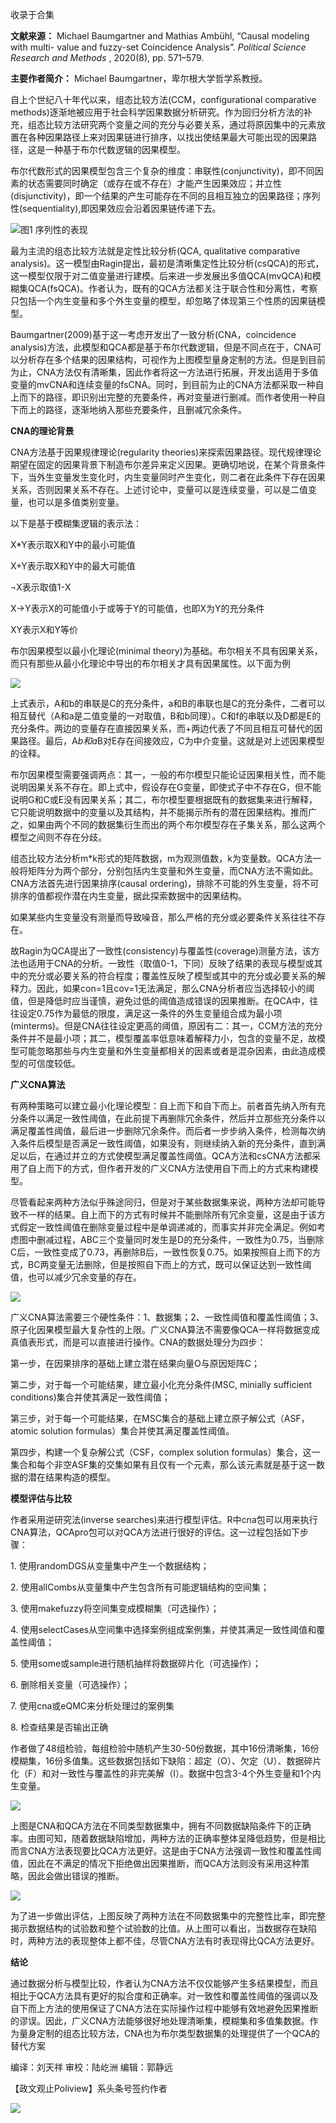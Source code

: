 

收录于合集

**文献来源：** Michael Baumgartner and Mathias Ambühl, “Causal modeling with multi-
value and fuzzy-set Coincidence Analysis”. _Political Science Research and
Methods_ , 2020(8), pp. 571–579.

  

 **主要作者简介：** Michael Baumgartner，卑尔根大学哲学系教授。

  

  
  

  

  

自上个世纪八十年代以来，组态比较方法(CCM，configurational comparative
methods)逐渐地被应用于社会科学因果数据分析研究。作为回归分析方法的补充，组态比较方法研究两个变量之间的充分与必要关系，通过将原因集中的元素放置在各种因果路径上来对因果链进行排序，以找出使结果最大可能出现的因果路径，这是一种基于布尔代数逻辑的因果模型。

  

布尔代数形式的因果模型包含三个复杂的维度：串联性(conjunctivity)，即不同因素的状态需要同时确定（或存在或不存在）才能产生因果效应；并立性(disjunctivity)，即一个结果的产生可能存在不同的且相互独立的因果路径；序列性(sequentiality),即因果效应会沿着因果链传递下去。

![](/images/252/2.png)图1 序列性的表现

  

最为主流的组态比较方法就是定性比较分析(QCA, qualitative comparative
analysis)。这一模型由Ragin提出，最初是清晰集定性比较分析(csQCA)的形式，这一模型仅限于对二值变量进行建模。后来进一步发展出多值QCA(mvQCA)和模糊集QCA(fsQCA)。作者认为，既有的QCA方法都关注于联合性和分离性，考察只包括一个内生变量和多个外生变量的模型，却忽略了体现第三个性质的因果链模型。

  

Baumgartner(2009)基于这一考虑开发出了一致分析(CNA，coincidence
analysis)方法，此模型和QCA都是基于布尔代数逻辑，但是不同点在于，CNA可以分析存在多个结果的因果结构，可视作为上图模型量身定制的方法。但是到目前为止，CNA方法仅有清晰集，因此作者将这一方法进行拓展，开发出适用于多值变量的mvCNA和连续变量的fsCNA。同时，到目前为止的CNA方法都采取一种自上而下的路径，即识别出完整的充要条件，再对变量进行删减。而作者使用一种自下而上的路径，逐渐地纳入那些充要条件，且删减冗余条件。

  

  

 **CNA的理论背景**

  

CNA方法基于因果规律理论(regularity
theories)来探索因果路径。现代规律理论期望在固定的因果背景下制造布尔差异来定义因果。更确切地说，在某个背景条件下，当外生变量发生变化时，内生变量同时产生变化，则二者在此条件下存在因果关系，否则因果关系不存在。上述讨论中，变量可以是连续变量，可以是二值变量，也可以是多值类别变量。

  

以下是基于模糊集逻辑的表示法：

X*Y表示取X和Y中的最小可能值

X+Y表示取X和Y中的最大可能值

¬X表示取值1-X

X→Y表示X的可能值小于或等于Y的可能值，也即X为Y的充分条件

XY表示X和Y等价

  

布尔因果模型以最小化理论(minimal theory)为基础。布尔相关不具有因果关系，而只有那些从最小化理论中导出的布尔相关才具有因果属性。以下面为例

![](/images/252/3.png)

上式表示，A和b的串联是C的充分条件，a和B的串联也是C的充分条件，二者可以相互替代（A和a是二值变量的一对取值，B和b同理）。C和f的串联以及D都是E的充分条件。两边的变量存在直接因果关系，而+两边代表了不同且相互可替代的因果路径。最后，A*b和a*B对E存在间接效应，C为中介变量。这就是对上述因果模型的诠释。

  

布尔因果模型需要强调两点：其一，一般的布尔模型只能论证因果相关性，而不能说明因果关系不存在。即上式中，假设存在G变量，即使式子中不存在G，但不能说明G和C或E没有因果关系；其二，布尔模型要根据既有的数据集来进行解释，它只能说明数据中的变量以及其结构，并不能揭示所有的潜在因果结构。推而广之，如果由两个不同的数据集衍生而出的两个布尔模型存在子集关系，那么这两个模型之间则不存在分歧。

  

组态比较方法分析m*k形式的矩阵数据，m为观测值数，k为变量数。QCA方法一般将矩阵分为两个部分，分别包括内生变量和外生变量，而CNA方法不需如此。CNA方法首先进行因果排序(causal
ordering)，排除不可能的外生变量，将不可排序的值都视作潜在内生变量，据此探索数据中的因果结构。

  

如果某些内生变量没有测量而导致噪音，那么严格的充分或必要条件关系往往不存在。

  

故Ragin为QCA提出了一致性(consistency)与覆盖性(coverage)测量方法，该方法也适用于CNA的分析。一致性（取值0-1，下同）反映了结果的表现与模型或其中的充分或必要关系的符合程度；覆盖性反映了模型或其中的充分或必要关系的解释力。因此，如果con=1且cov=1无法满足，那么CNA分析者应当选择较小的阈值，但是降低时应当谨慎，避免过低的阈值造成错误的因果推断。在QCA中，往往设定0.75作为最低的限度，满足这一条件的外生变量组合成为最小项(minterms)。但是CNA往往设定更高的阈值，原因有二：其一，CCM方法的充分条件并不是最小项；其二，模型覆盖率低意味着解释力小，包含的变量不足，故模型可能忽略那些与内生变量和外生变量都相关的因素或者是混杂因素，由此造成模型的可信度较低。

  

  

 **广义CNA算法**  

  

有两种策略可以建立最小化理论模型：自上而下和自下而上。前者首先纳入所有充分条件以满足一致性阈值，在此前提下再删除冗余条件，然后并立那些充分条件以满足覆盖性阈值，最后进一步删除冗余条件。而后者一步步纳入条件，检测每次纳入条件后模型是否满足一致性阈值，如果没有，则继续纳入新的充分条件，直到满足以后，在通过并立的方式使模型满足覆盖性阈值。QCA方法和csCNA方法都采用了自上而下的方式，但作者开发的广义CNA方法使用自下而上的方式来构建模型。

  

尽管看起来两种方法似乎殊途同归，但是对于某些数据集来说，两种方法却可能导致不一样的结果。自上而下的方式有时候并不能删除所有冗余变量，这是由于该方式假定一致性阈值在删除变量过程中是单调递减的，而事实并非完全满足。例如考虑图中删减过程，ABC三个变量同时发生是D的充分条件，一致性为0.75，当删除C后，一致性变成了0.73，再删除B后，一致性恢复0.75。如果按照自上而下的方式，BC两变量无法删除，但是按照自下而上的方式，既可以保证达到一致性阈值，也可以减少冗余变量的存在。

![](/images/252/4.png)

广义CNA算法需要三个硬性条件：1、数据集；2、一致性阈值和覆盖性阈值；3、原子化因果模型最大复杂性的上限。广义CNA算法不需要像QCA一样将数据变成真值表形式，而是可以直接进行操作。CNA的数据处理分为四步：

  

第一步，在因果排序的基础上建立潜在结果向量O与原因矩阵C；

第二步，对于每一个可能结果，建立最小化充分条件(MSC, minially sufficient conditions)集合并使其满足一致性阈值；  

第三步，对于每一个可能结果，在MSC集合的基础上建立原子解公式（ASF， atomic solution formulas）集合并使其满足覆盖性阈值。  

第四步，构建一个复杂解公式（CSF，complex solution
formulas）集合，这一集合和每个非空ASF集的交集如果有且仅有一个元素，那么该元素就是基于这一数据的潜在结果构造的模型。  

  

 **模型评估与比较**

  

作者采用逆研究法(inverse
searches)来进行模型评估。R中cna包可以用来执行CNA算法，QCApro包可以对QCA方法进行很好的评估。这一过程包括如下步骤：

  

1\. 使用randomDGS从变量集中产生一个数据结构；

2\. 使用allCombs从变量集中产生包含所有可能逻辑结构的空间集；

3\. 使用makefuzzy将空间集变成模糊集（可选操作）；

4\. 使用selectCases从空间集中选择案例组成案例集，并使其满足一致性阈值和覆盖性阈值；

5\. 使用some或sample进行随机抽样将数据碎片化（可选操作）；

6\. 删除相关变量（可选操作）；

7\. 使用cna或eQMC来分析处理过的案例集

8\. 检查结果是否输出正确

  

作者做了48组检验，每组检验中随机产生30-50份数据，其中16份清晰集，16份模糊集，16份多值集。这些数据包括如下缺陷：超定（O）、欠定（U）、数据碎片化（F）和对一致性与覆盖性的非完美解（I）。数据中包含3-4个外生变量和1个内生变量。

![](/images/252/5.png)

上图是CNA和QCA方法在不同类型数据集中，拥有不同数据缺陷条件下的正确率。由图可知，随着数据缺陷增加，两种方法的正确率整体呈降低趋势，但是相比而言CNA方法表现要比QCA方法更好。这是由于CNA方法强调一致性和覆盖性阈值，因此在不满足的情况下拒绝做出因果推断，而QCA方法则没有采用这种策略，因此会做出错误的推断。

![](/images/252/6.png)

为了进一步做出评估，上图反映了两种方法在不同数据集中的完整性比率，即完整揭示数据结构的试验数和整个试验数的比值。从上图可以看出，当数据存在缺陷时，两种方法的表现整体上都不佳，尽管CNA方法有时表现得比QCA方法更好。

  

  

 **结论**  

  

通过数据分析与模型比较，作者认为CNA方法不仅仅能够产生多结果模型，而且相比于QCA方法具有更好的拟合度和正确率。对一致性和覆盖性阈值的强调以及自下而上方法的使用保证了CNA方法在实际操作过程中能够有效地避免因果推断的谬误。因此，广义CNA方法能够很好地处理清晰集，模糊集和多值集数据。作为量身定制的组态比较方法，CNA也为布尔类型数据集的处理提供了一个QCA的替代方案

  

编译：刘天祥 审校：陆屹洲 编辑：郭静远

【政文观止Poliview】系头条号签约作者

  

![](/images/252/7.jpeg)

  

